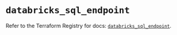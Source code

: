 # `databricks_sql_endpoint`

Refer to the Terraform Registry for docs: [`databricks_sql_endpoint`](https://registry.terraform.io/providers/databricks/databricks/1.90.0/docs/resources/sql_endpoint).

